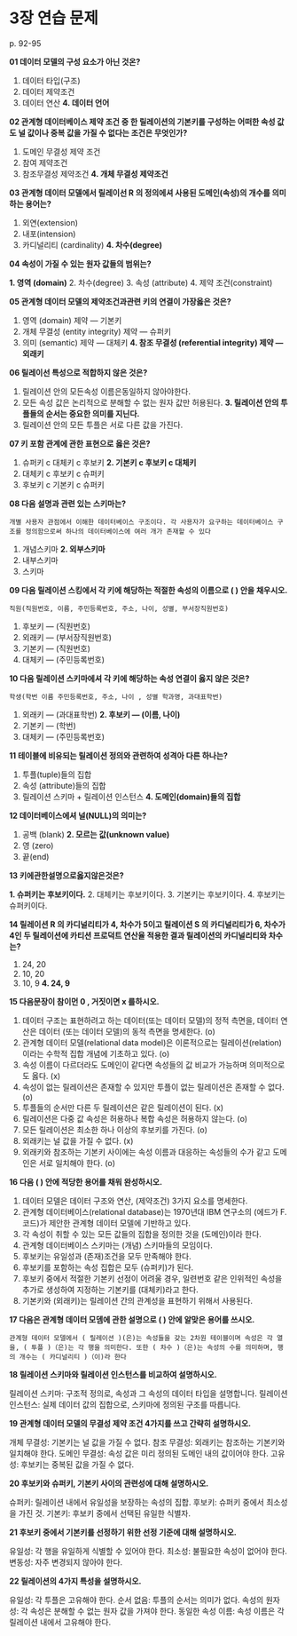 # 3장 연습 문제

p. 92-95

**01 데이터 모델의 구성 요소가 아닌 것온?**

1. 데이터 타입(구조)
2. 데이터 제약조건
3. 데이터 연산
**4. 데이터 언어**

**02 관계형 데이터베이스 제약 조건 중 한 릴레이션의 기본키를 구성하는 어떠한 속성 값도 널 값이나 중복 값을 가질 수 없다는 조건은 무엇인가?**

1. 도메인 무결성 제약 조건
2. 참여 제약조건
3. 참조무결성 제약조건
**4. 개체 무결성 제약조건**

**03 관계형 데이터 모델에서 릴레이선 R 의 정의에셔 사용된 도메인(속성)의 개수를 의미하는 용어는?**

1. 외연(extension)
2. 내포(intension)
3. 카디널리티 (cardinality)
**4. 차수(degree)**

**04 속성이 가질 수 있는 원자 값들의 범위는?**

**1. 영역 (domain)**
2. 차수(degree)
3. 속성 (attribute)
4. 제약 조건(constraint)

**05 관계형 데이터 모델의 제약조건과관련 키의 연결이 가장옳은 것은?**

1. 영역 (domain) 제약 — 기본키
2. 개체 무결성 (entity integrity) 제약 — 슈퍼키
3. 의미 (semantic) 제약 — 대체키
**4. 참조 무결성 (referential integrity) 제약 — 외래키**

**06 릴레이선 특성으로 적합하지 않은 것은?**

1. 릴레이션 안의 모든속성 이름은동일하지 않아야한다.
2. 모든 속성 값은 논리적으로 분해할 수 없는 원자 값만 허용된다.
**3. 릴레이션 안의 투플들의 순서는 중요한 의미를 지닌다.**
4. 릴레이션 안의 모든 투플은 서로 다른 값을 가진다.

**07 키 포함 관계에 관한 표현으로 옳은 것은?**

1. 슈퍼키 c 대체키 c 후보키
**2. 기본키 c 후보키 c 대체키**
3. 대체키 c 후보키 c 슈퍼키
4. 후보키 c 기본키 c 슈퍼키

**08 다음 설명과 관련 있는 스키마는?**

`개별 사용자 관점에서 이해한 데이터베이스 구조이다. 각 사용자가 요구하는 데이터베이스 구조를 정의함으로써 하나의 데이터베이스에 여러 개가 존재할 수 있다`

1. 개념스키마
**2. 외부스키마**
3. 내부스키마
4. 스키마

**09 다음 릴레이션 스킹에서 각 키에 해당하는 적절한 속성의 이름으로 ( ) 안을 채우시오.**

`직원(직원번호, 이름, 주민등록번호, 주소, 나이, 성별, 부서장직원번호)`

1. 후보키 — (직원번호)
2. 외래키 — (부서장직원번호)
3. 기본키 — (직원번호)
4. 대체키 — (주민등록번호)

**10 다음 릴레이션 스키마에셔 각 키에 해당하는 속성 연결이 옳지 않은 것은?**

`학생(학번 이름 주민등록번호, 주소, 나이 , 성별 학과명, 과대표학번)`

1. 외래키 — (과대표학번)
**2. 후보키 — (이름, 나이)**
3. 기본키 — (학번)
4. 대체키 — (주민등록번호)

**11 테이블에 비유되는 릴레이션 정의와 관련하여 성격아 다른 하나는?**

1. 투플(tuple)들의 집합
2. 속성 (attribute)들의 집합
3. 릴레이션 스키마 + 릴레이션 인스턴스
**4. 도메인(domain)들의 집합**

**12 데이터베이스에셔 널(NULL)의 의미는?**

1. 공백 (blank)
**2. 모르는 값(unknown value)**
3. 영 (zero)
4. 끝(end)

**13 키에관한설명으로옳지않은것은?**

**1. 슈퍼키는 후보키이다.**
2. 대체키는 후보키이다.
3. 기본키는 후보키이다.
4. 후보키는 슈퍼키이다.

**14 릴레이션 R 의 카디널리티가 4, 차수가 5이고 릴레이션 S 의 카디널리티가 6, 차수가 4인 두 릴레이션에 카티션 프로덕트 연산율 적용한 결과 릴레이션의 카디널리티와 차수는?**

1. 24, 20
2. 10, 20
3. 10, 9
**4. 24, 9**

**15 다음문장이 참이먼 0 , 거짓이면 x 를하시오.**

1. 데이터 구조는 표현하려고 하는 데이터(또는 데이터 모델)의 정적 측면을, 데이터 연산은 데이터 (또는 데이터 모델)의 동적 측면을 명세한다. (o)
2. 관계형 데이터 모델(relational data model)은 이론적으로는 릴레이션(relation) 이라는 수학적 집합 개념에 기초하고 있다. (o)
3. 속성 이름이 다르더라도 도메인이 같다면 속성들의 값 비교가 가능하며 의미적으로도 옳다. (x)
4. 속성이 없는 릴레이션은 존재할 수 있지만 투플이 없는 릴레이션은 존재할 수 없다. (o)
5. 투플들의 순서만 다른 두 릴레이션은 같은 릴레이션이 된다. (x)
6. 릴레이션은 다중 값 속성은 허용하나 복합 속성은 허용하지 않는다. (o)
7. 모든 릴레이션은 최소한 하나 이상의 후보키를 가진다. (o)
8. 외래키는 널 값을 가질 수 없다. (x)
9. 외래키와 참조하는 기본키 사이에는 속성 이름과 대응하는 속성들의 수가 같고 도메인은 서로 일치해야 한다. (o)

**16 다음 ( ) 안에 적당한 용어를 채워 완성하시오.**

1. 데이터 모델은 데이터 구조와 연산, (제약조건) 3가지 요소를 명세한다.
2. 관계형 데이터베이스(relational database)는 1970년대 IBM 연구소의 (에드가 F.코드)가 제안한 관계형 데이터 모델에 기반하고 있다.
3. 각 속성이 취할 수 있는 모든 값들의 집합을 정의한 것을 (도메인)이라 한다.
4. 관계형 데이터베이스 스키마는 (개념) 스키마들의 모임이다.
5. 후보키는 유일성과 (존재)조건을 모두 만족해야 한다.
6. 후보키를 포함하는 속성 집합은 모두 (슈퍼키)가 된다.
7. 후보키 중에서 적절한 기본키 선정이 어려울 경우, 일련번호 같은 인위적인 속성을 추가로 생성하여 지정하는 기본키를 (대체키)라고 한다.
8. 기본키와 (외래키)는 릴레이션 간의 관계성을 표현하기 위해서 사용된다.

**17 다음은 관계형 데이터 모뎀에 관한 설명으로 ( ) 안에 알맞은 용어를 쓰시오.**

`관계형 데이터 모델에서 ( 릴레이션 )(은)는 속성들을 갖는 2차원 테이블이며 속성은 각 열을, ( 투플 )（은)는 각 행을 의미한다. 또한 ( 차수 )（은)는 속성의 수를 의미하며, 행의 개수는 ( 카디널리티 )（이)라 한다`

**18 릴레이션 스키마와 릴레이션 인스턴스를 비교하여 설명하시오.**

릴레이션 스키마: 구조적 정의로, 속성과 그 속성의 데이터 타입을 설명합니다.
릴레이션 인스턴스: 실제 데이터 값의 집합으로, 스키마에 정의된 구조를 따릅니다.

**19 관계형 데이터 모델의 무결성 제약 조건 4가지를 쓰고 간략히 설명하시오.**

개체 무결성: 기본키는 널 값을 가질 수 없다.
참조 무결성: 외래키는 참조하는 기본키와 일치해야 한다.
도메인 무결성: 속성 값은 미리 정의된 도메인 내의 값이어야 한다.
고유성: 후보키는 중복된 값을 가질 수 없다.

**20 후보키와 슈퍼키, 기본키 사이의 관련성에 대해 설명하시오.**

슈퍼키: 릴레이션 내에서 유일성을 보장하는 속성의 집합.
후보키: 슈퍼키 중에서 최소성을 가진 것.
기본키: 후보키 중에서 선택된 유일한 식별자.

**21 후보키 중에서 기본키를 선정하기 위한 선정 기준에 대해 설명하시오.**

유일성: 각 행을 유일하게 식별할 수 있어야 한다.
최소성: 불필요한 속성이 없어야 한다.
변동성: 자주 변경되지 않아야 한다.

**22 릴레이션의 4가지 특성을 설명하시오.**

유일성: 각 투플은 고유해야 한다.
순서 없음: 투플의 순서는 의미가 없다.
속성의 원자성: 각 속성은 분해할 수 없는 원자 값을 가져야 한다.
동일한 속성 이름: 속성 이름은 각 릴레이션 내에서 고유해야 한다.
